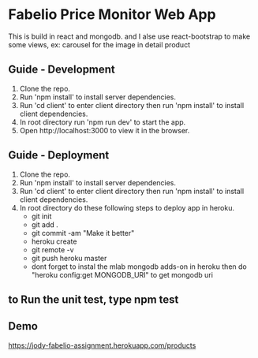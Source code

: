 # Fabelio Price Monitor Web App

This is build in react and mongodb. and I alse use react-bootstrap to make some views, ex: carousel for the image in detail product

## Guide - Development
1. Clone the repo.
2. Run 'npm install' to install server dependencies.
3. Run 'cd client' to enter client directory then run 'npm install' to install client dependencies.
4. In root directory run 'npm run dev' to start the app.
5. Open http://localhost:3000 to view it in the browser.

## Guide - Deployment
1. Clone the repo.
2. Run 'npm install' to install server dependencies.
3. Run 'cd client' to enter client directory then run 'npm install' to install client dependencies.
4. In root directory do these following steps to deploy app in heroku.
    * git init
    * git add .
    * git commit -am "Make it better"
    * heroku create
    * git remote -v
    * git push heroku master
    * dont forget to instal the mlab mongodb adds-on in heroku then do "heroku config:get MONGODB_URI" to get mongodb uri

## to Run the unit test, type npm test

## Demo
https://jody-fabelio-assignment.herokuapp.com/products
